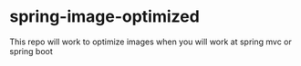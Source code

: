 # spring-image-optimized
This repo will work to optimize images when you will work at spring mvc or spring boot
